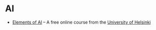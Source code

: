 # AI

* [Elements of AI](https://course.elementsofai.com/) – A free online course from the [University of Helsinki](https://www.helsinki.fi/en)

